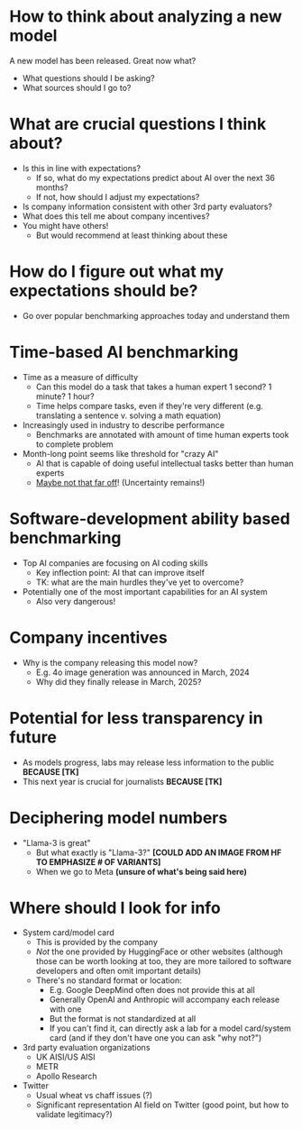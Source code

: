 # How to think about analyzing a new model

A new model has been released. Great now what?

+ What questions should I be asking?
+ What sources should I go to?

# What are crucial questions I think about?

+ Is this in line with expectations?
    * If so, what do my expectations predict about AI over the next 36 months?
    * If not, how should I adjust my expectations?
+ Is company information consistent with other 3rd party evaluators?
+ What does this tell me about company incentives?
+ You might have others!
    * But would recommend at least thinking about these

# How do I figure out what my expectations should be?

+ Go over popular benchmarking approaches today and understand them

# Time-based AI benchmarking

+ Time as a measure of difficulty
    * Can this model do a task that takes a human expert 1 second? 1 minute? 1
      hour?
    * Time helps compare tasks, even if they're very different (e.g. translating a sentence v. solving a math equation)
+ Increasingly used in industry to describe performance 
    * Benchmarks are annotated with amount of time human experts took to
      complete problem
+ Month-long point seems like threshold for "crazy AI"
    * AI that is capable of doing useful intellectual tasks better than human
      experts
    * [Maybe not that far off](https://metr.org/blog/2025-03-19-measuring-ai-ability-to-complete-long-tasks/)! (Uncertainty remains!)

# Software-development ability based benchmarking 

+ Top AI companies are focusing on AI coding skills 
    * Key inflection point: AI that can improve itself
    * TK: what are the main hurdles they've yet to overcome? 
+ Potentially one of the most important capabilities for an AI system
    * Also very dangerous!

# Company incentives

+ Why is the company releasing this model now?
    * E.g. 4o image generation was announced in March, 2024
    * Why did they finally release in March, 2025?

# Potential for less transparency in future

+ As models progress, labs may release less information to the public **BECAUSE [TK]**
+ This next year is crucial for journalists **BECAUSE [TK]**

# Deciphering model numbers

+ "Llama-3 is great"
    * But what exactly is "Llama-3?" **[COULD ADD AN IMAGE FROM HF TO EMPHASIZE # OF VARIANTS]**
    * When we go to Meta **(unsure of what's being said here)**

# Where should I look for info

+ System card/model card
    * This is provided by the company
    * *Not* the one provided by HuggingFace or other websites (although those
      can be worth looking at too, they are more tailored to software developers
      and often omit important details)
    * There's no standard format or location:
        - E.g. Google DeepMind often does not provide this at all
        - Generally OpenAI and Anthropic will accompany each release with one
        - But the format is not standardized at all
        - If you can't find it, can directly ask a lab for a model card/system
          card (and if they don't have one you can ask "why not?")
+ 3rd party evaluation organizations
    * UK AISI/US AISI
    * METR
    * Apollo Research
+ Twitter
    * Usual wheat vs chaff issues (?)
    * Significant representation AI field on Twitter (good point, but how to validate legitimacy?) 
